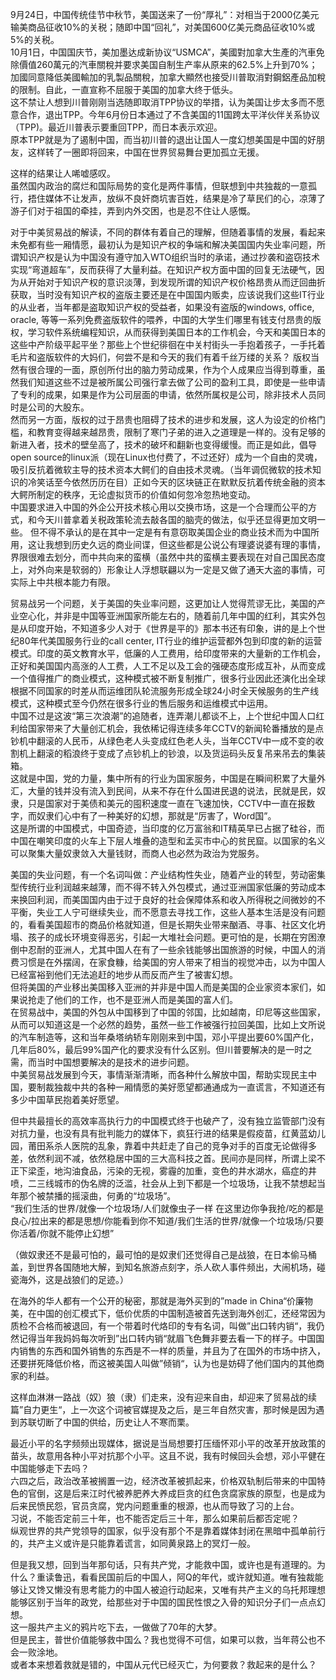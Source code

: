 9月24日，中国传统佳节中秋节，美国送来了一份“厚礼”：对相当于2000亿美元输美商品征收10%的关税；随即中国“回礼”，对美国600亿美元商品征收10%或5%的关税。  
10月1日，中国国庆节，美加墨达成新协议“USMCA”，美國對加拿大生產的汽車免除價值260萬元的汽車關稅并要求美国自制生产率从原来的62.5%上升到70%；加國同意降低美國輸加的乳製品關稅，加拿大顯然也接受川普取消對鋼鋁產品加稅的限制。自此，一直宣称不屈服于美国的加拿大终于低头。  
这不禁让人想到川普刚刚当选随即取消TPP协议的举措，认为美国让步太多而不愿意合作，退出TPP。今年6月份日本通过了不含美国的11国跨太平洋伙伴关系协议（TPP)。最近川普表示要重回TPP，而日本表示欢迎。  
原本TPP就是为了遏制中国，而当初川普的退出让国人一度幻想美国是中国的好朋友，这样转了一圈即将回来，中国在世界贸易舞台更加孤立无援。  

这样的结果让人唏嘘感叹。  
虽然国内政治的腐烂和国际局势的变化是两件事情，但联想到中共独裁的一意孤行，捂住媒体不让发声，放纵不良奸商坑害百姓，结果是冷了草民们的心，凉薄了游子们对于祖国的牵挂，弄到内外交困，也是忍不住让人感慨。  

对于中美贸易战的解读，不同的群体有着自己的理解，但随着事情的发展，看起来未免都有些一厢情愿，最初认为是知识产权的争端和解决美国国内失业率问题，所谓知识产权是认为中国没有遵守加入WTO组织当时的承诺，通过抄袭和盗窃技术实现“弯道超车”，反而获得了大量利益。在知识产权方面中国的回复无法硬气，因为从开始对于知识产权的意识淡薄，到发现所谓的知识产权价格昂贵从而迂回曲折获取，当时没有知识产权的盗版主要还是在中国国内贩卖，应该说我们这些IT行业的从业者，当年都是盗取知识产权的受益者，如果没有盗版的windows, office, oracle, 等等一系列免费盗版软件的喂养，中国的大学生们哪里有钱支付昂贵的版权，学习软件系统编程知识，从而获得到美国日本的工作机会，今天和美国日本的这些中产阶级平起平坐？那些上个世纪徘徊在中关村街头一手抱着孩子，一手托着毛片和盗版软件的大妈们，何尝不是和今天的我们有着千丝万缕的关系？
版权当然有很合理的一面，原创所付出的脑力劳动成果，作为个人成果应当得到尊重，虽然我们知道这些不过是被所属公司强行拿去做了公司的盈利工具，即使是一些申请了专利的成果，如果是作为公司层面的申请，依然所属权是公司，除非技术人员同时是公司的大股东。  
然而另一方面，版权的过于昂贵也阻碍了技术的进步和发展，这人为设定的价格门槛，和教育变得越来越昂贵，限制了寒门子弟的进入之道理是一样的。没有足够的新进入者，技术的壁垒高了，技术的破坏和翻新也变得缓慢。而正是如此，倡导open source的linux派（现在Linux也付费了，不过还好）成为一个自由的灵魂，吸引反抗着微软主导的技术资本大鳄们的自由技术灵魂。（当年调侃微软的技术知识的冷笑话至今依然历历在目）正如今天的区块链正在默默反抗着传统金融的资本大鳄所制定的秩序，无论虚拟货币的价值如何忽冷忽热地变动。  
中国要求进入中国的外企公开技术核心用以交换市场，这是一个合理而公平的方式，和今天川普拿着关税政策轮流去敲各国的脑壳的做法，似乎还显得更加文明一些。
但不得不承认的是在其中一定是有有意窃取美国企业的商业技术而为中国所用，这让我想到历史久远的商业间谍，但这些都是公说公有理婆说婆有理的事情，界限很难去划分，而中共向来的蛮横（虽然中共的蛮横主要表现在对自己国民态度上，对外向来是软弱的）形象让人浮想联翩以为一定是又做了通天大盗的事情，可实际上中共根本能力有限。  

贸易战另一个问题，关于美国的失业率问题，这更加让人觉得荒谬无比，美国的产业空心化，并非是中国等亚洲国家所能左右的，随着前几年中国的红利，其实外包是从印度开始，不知道多少人对于《世界是平的》那本书还有印象，讲的是上个世纪80年代美国服务行业的call center, IT行业的维护运营都外包到印度的新的运营模式。印度的英文教育水平，低廉的人工费用，给印度带来的大量新的工作机会，正好和美国国内高涨的人工费，人工不足以及工会的强硬态度形成互补，从而变成一个值得推广的商业模式，这种模式被不断复制推广，很多行业因此还演化出全球根据不同国家的时差从而运维团队轮流服务形成全球24小时全天候服务的生产线模式，这种模式至今仍然在很多行业的售后服务和运维模式中运用。  
中国不过是这波“第三次浪潮”的追随者，连弄潮儿都谈不上，上个世纪中国人口红利给国家带来了大量创汇机会，我依稀记得连续多年CCTV的新闻轮番播放的是点钞机中翻滚的人民币，从绿色老人头变成红色老人头，当年CCTV中一成不变的收割机上翻滚的稻浪终于变成了点钞机上的钞浪，以及货运码头反复吊来吊去的集装箱。  
这就是中国，党的力量，集中所有的行业为国家服务，中国是在瞬间积累了大量外汇，大量的钱并没有流入到民间，从来不存在什么国进民退的说法，民就是民，奴隶，只是国家对于美债和美元的囤积速度一直在飞速加快，CCTV中一直在报数字，而奴隶们心中有了一种美好的幻想，那就是“厉害了，Word国”。  
这是所谓的中国模式，中国奇迹，当印度的亿万富翁和IT精英早已占据了硅谷，而中国在嘲笑印度的火车上下层人堆叠的造型和孟买市中心的贫民窟。以国家的名义可以聚集大量奴隶敛入大量钱财，而商人也必然为政治为党服务。  

美国的失业问题，有一个名词叫做：产业结构性失业，随着产业的转型，劳动密集型传统行业利润越来越薄，而不得不转入外包模式，通过亚洲国家低廉的劳动成本来换回利润，而美国国内由于过于良好的社会保障体系和收入所得税之间微妙的不平衡，失业工人宁可继续失业，而不愿意去寻找工作，这些人基本生活是没有问题的，看看美国超市的商品价格就知道，但是长期失业带来酗酒、寻事、社区文化坍塌、孩子的成长环境变得恶劣，引起一大堆社会问题。更可怕的是，长期在穷困潦倒中忍耐的亚洲人，尤其中国人在有了一些余钱能够出国旅游的时候，中国人的消费习惯是在外摆阔，在家食糠，给美国的穷人带来了相当的视觉冲击，以为中国人已经富裕到他们无法追赶的地步从而反而产生了被害幻想。  
但将美国的产业移出美国移入亚洲的并非是中国人而是美国的企业家资本家们，如果说抢走了他们的工作，也不是亚洲人而是美国的富人们。  
在贸易战中，美国的外包从中国移到了中国的邻国，比如越南，印尼等这些国家，从而可以知道这是一个必然的趋势，虽然一些工作被强行拉回美国，比如上文所说的汽车制造等，这和当年桑塔纳轿车刚刚来到中国，邓小平提出要60%国产化，几年后80%，最后99%国产化的要求没有什么区别。但川普要解决的是一时之需，而当时中国想要解决的是技术的进步问题。  
中美贸易战发展到今天，事情渐渐清晰，而各种什么解放中国，帮助实现民主中国，要制裁独裁中共的各种一厢情愿的美好愿望都通通成为一直谎言，不知道还有多少中国草民抱着美好愿望。  

但中共最擅长的高效率高执行力的中国模式终于也破产了，没有独立监管部门没有对抗力量，也没有具有批判能力的媒体下，疯狂行进的结果是假疫苗，红黄蓝幼儿园，莆田系杀人医院的乱象，靠着中共赶走了自己的竞争对手的百度无论做得多差，依然利润不减，依然稳居中国的三大高科技之首。民间亦是同样，所谓上梁不正下梁歪，地沟油食品，污染的无视，雾霾的加重，变色的井水湖水，癌症的井喷，二三线城市的伪名牌的泛滥，社会从上到下都是一个垃圾场，让我不禁想起当年那个被禁播的摇滚曲，何勇的“垃圾场”。  
“我们生活的世界/就像一个垃圾场/人们就像虫子一样 在这里边你争我抢/吃的都是良心/拉出来的都是思想/你能看到你不知道/我们生活的世界/就像一个垃圾场/只要你活着/你就不能停止幻想”  

（做奴隶还不是最可怕的，最可怕的是奴隶们还觉得自己是战狼，在日本偷马桶盖，到世界各国随地大解，到知名旅游点刻字，杀人砍人事件频出，大闹机场，碰瓷海外，这是战狼们的足迹。）  

在海外的华人都有一个公开的秘密，那就是海外买到的”made in China“价廉物美，在中国的创汇模式下，低价优质的中国制造被首先送到海外创汇，还经常因为质检不合格而被退回，有一个带着时代烙印的专有名词，叫做”出口转内销“，我仍然记得当年我妈妈每次听到”出口转内销“就眉飞色舞非要去看一下的样子。中国国内销售的东西和国外销售的东西是不一样的质量，并且为了在国外的市场中挤入，还要拼死降低价格，而这被美国人叫做”倾销“，认为也是妨碍了他们国内的其他商家的利益。  

这样血淋淋一路战（奴）狼（隶）们走来，没有迎来自由，却迎来了贸易战的续篇”自力更生“，上一次这个词被官媒提及之后，是三年自然灾害，那时候是因为遇到苏联切断了中国的供给，历史让人不寒而栗。  

最近小平的名字频频出现媒体，据说是当局想要打压缅怀邓小平的改革开放政策的苗头，故意用各种小平对抗那个小平。这且不说，我有时候回头会想，邓小平健在中国能够走下去吗？  
六四之后，政治改革被搁置一边，经济改革被抓起来，价格双轨制后带来的中国特色的官倒，这是后来江时代被养肥养大养成巨贪的红色贪腐家族的原型，也是成为后来民愤民怨，官员贪腐，党内问题重重的根源，也从而导致了习的上台。  
习说，不能否定前三十年，也不能否定后三十年，那么如果前后都否定呢？  
纵观世界的共产党领导的国家，似乎没有那个不是靠着媒体封闭在黑暗中孤单前行的，共产主义或许是只能靠着谎言，如同黄泉路上的冥灯一般。  

但是我又想，回到当年那句话，只有共产党，才能救中国，或许也是有道理的。为什么？重读鲁迅，看看民国前后的中国人，阿Q的年代，或许就知道。唯有独裁能够让又馋又懒没有思考能力的中国人被迫行动起来，又唯有共产主义的乌托邦理想能够区别于当年的政党，给那些对于中国的国民性恨之入骨的知识分子们一点点幻想。  
这一服共产主义的鸦片吃下去，一做做了70年的大梦。  
但是民主，普世价值能够救中国么？我也觉得不可信，如果可以救，当年蒋公也不会一败涂地。   
或者本来想着救就是错的，中国从元代已经灭亡，为何要救？救起来的是什么？   
